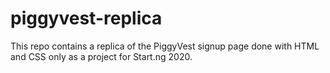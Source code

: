 # piggyvest-replica
This repo contains a replica of the PiggyVest signup page done with HTML and CSS only as a project for Start.ng 2020.
